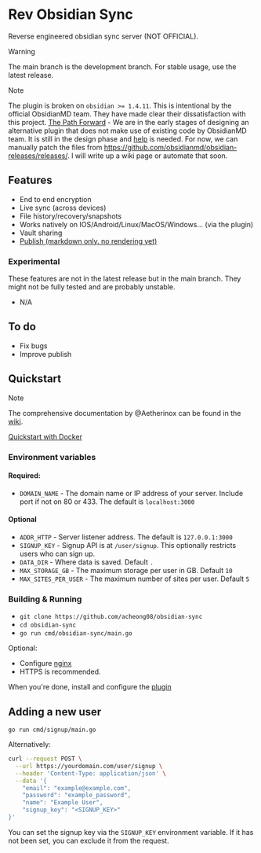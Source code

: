 # Rev Obsidian Sync

Reverse engineered obsidian sync server (NOT OFFICIAL).

> [!WARNING]
> The main branch is the development branch. For stable usage, use the latest release.

> [!NOTE]
> The plugin is broken on `obsidian >= 1.4.11`. This is intentional by the official ObsidianMD team. They have made clear their dissatisfaction with this project.
> [The Path Forward](https://github.com/acheong08/obi-sync/issues/29) - We are in the early stages of designing an alternative plugin that does not make use of existing code by ObsidianMD team. It is still in the design phase and [help](https://github.com/acheong08/obi-sync-lib/issues/1) is needed. For now, we can manually patch the files from https://github.com/obsidianmd/obsidian-releases/releases/. I will write up a wiki page or automate that soon.

## Features

- End to end encryption
- Live sync (across devices)
- File history/recovery/snapshots
- Works natively on IOS/Android/Linux/MacOS/Windows... (via the plugin)
- Vault sharing
- [Publish (markdown only. no rendering yet)](https://github.com/acheong08/obi-sync/wiki/Obsidian-Publish)

### Experimental

These features are not in the latest release but in the main branch. They might not be fully tested and are probably unstable.

- N/A

## To do

- Fix bugs
- Improve publish

## Quickstart

> [!NOTE]
> The comprehensive documentation by @Aetherinox can be found in the [wiki](https://github.com/acheong08/obi-sync/wiki).


[Quickstart with Docker](https://github.com/acheong08/rev-obsidian-sync/blob/main/docker-compose.yml)

### Environment variables

#### Required:

- `DOMAIN_NAME` - The domain name or IP address of your server. Include port if not on 80 or 433. The default is `localhost:3000`

#### Optional

- `ADDR_HTTP` - Server listener address. The default is `127.0.0.1:3000`
- `SIGNUP_KEY` - Signup API is at `/user/signup`. This optionally restricts users who can sign up.
- `DATA_DIR` - Where data is saved. Default `.`
- `MAX_STORAGE_GB` - The maximum storage per user in GB. Default `10`
- `MAX_SITES_PER_USER` - The maximum number of sites per user. Default `5`

### Building & Running

- `git clone https://github.com/acheong08/obsidian-sync`
- `cd obsidian-sync`
- `go run cmd/obsidian-sync/main.go`

Optional:

- Configure [nginx](https://github.com/acheong08/rev-obsidian-sync/wiki/Nginx-Configuration)
- HTTPS is recommended.

When you're done, install and configure the [plugin](https://github.com/acheong08/rev-obsidian-sync-plugin)

## Adding a new user

`go run cmd/signup/main.go`

Alternatively:

```bash
curl --request POST \
  --url https://yourdomain.com/user/signup \
  --header 'Content-Type: application/json' \
  --data '{
	"email": "example@example.com",
	"password": "example_password",
	"name": "Example User",
	"signup_key": "<SIGNUP_KEY>"
}'
```

You can set the signup key via the `SIGNUP_KEY` environment variable. If it has not been set, you can exclude it from the request.
